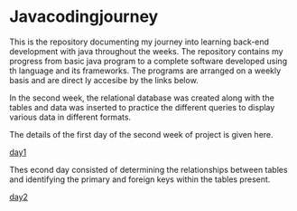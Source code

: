 # Javacodingjourney
This is the repository documenting my journey into learning back-end development with java throughout the weeks. The repository contains my progress from basic java program to a complete software developed using th language and its frameworks. The programs are arranged on a weekly basis and are direct ly accesibe by the links below.

In the second week, the relational database was created along with the tables and data was inserted to practice the different queries to display various data in different formats. 

The details of the first day of the second week of project is given here.

[day1](SQLqueriesday1)

Thes econd day consisted of determining the relationships between tables and identifying the primary and foreign keys within the tables present.

[day2](SQLqueriesday2)

